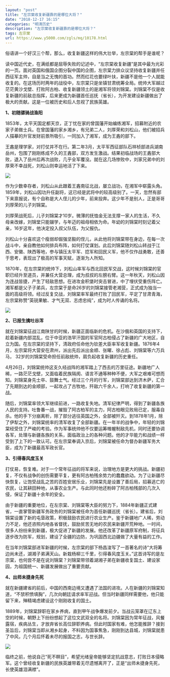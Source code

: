 ```yaml
---
layout: "post"
title: "左宗棠收复新疆靠的是哪位大将？"
date: "2018-12-17 16:15"
categories: "明清历史"
description: "左宗棠收复新疆靠的是哪位大将？"
tags: 左宗棠
url: https://www.y5000.com/zgls/mq/10178.html
---
```






俗语讲一个好汉三个帮，那么，收复新疆这样的伟大壮举，左宗棠的帮手是谁呢？

读中国近代史，在满纸都是屈辱失败的记述中，“左宗棠收复新疆”是其中最为光彩的一页。面对英国和俄国企图分裂中国的企图，左宗棠力排众议坚持收复新疆并任西征军主帅，自是当之无愧的首功。然而红花也要绿叶扶，新疆不是他一个人就能收复的。在这场历时两年的战役中，左宗棠只是坐镇甘肃统筹全局。统帅大军越过茫茫黄沙戈壁、打败阿古柏、收复新疆领土的是湘军将领刘锦棠。刘锦棠不仅是收复新疆的前敌总指挥，后来更成为新疆首任巡抚（省长），为开发建设新疆做出了极大的贡献。这是一位被历史和后人忽视了民族英雄。

**1、初随骠骑战渔阳**

1853年，太平天国定都天京，正丁忧在家的曾国藩开始编练湘军，招募附近的农家子弟做士兵。在曾国藩的家乡湘乡，有兄弟二人，刘厚荣和刘松山，他们被招兵人描摹的升官发财前景所吸引，一同加入了湘军，成为王錱的部下。

王錱是理学家，对打仗并不在行。第二年3月，太平军西征部队石祥桢部进兵湖南岳州，包围了刚刚练成不久的王錱部，双方发生激战。结果初临战场的王錱部大败，退入了岳州后再次战败，几乎全军覆没。就在这几场惨败中，刘家兄弟中的刘厚荣不幸战死，刘松山则幸运地活了下来。

![](https://img.y5000.com/uploads/allimg/170111/144R32509-0.jpg)

作为少数幸存者，刘松山从此跟着王錱南征北战，屡立战功，在湘军中崭露头角。1859年，刘松山因功升任副将，这已经是武将中的较高级别了。一天，忽然有部下来禀报说，有个自称是大人侄儿的少年，前来投奔。这少年不是别人，正是哥哥刘厚荣的儿子刘锦棠。

刘厚荣战死后，儿子刘锦棠才10岁。微薄的抚恤金无法支撑一家人的生活，不久母亲改嫁，刘锦堂只能辍学，与年迈的祖母相依为命。年幼的刘锦棠时刻记着父亲，16岁这年，他决定投入叔父队伍，为父报仇。

刘松山十分喜欢这个瘦弱却倔强坚毅的侄儿，从此他将刘锦棠带在身边，在每一次战斗中，亲自教他如何排兵布阵，如何打仗谋划。此后刘锦棠随刘松山转战于江西、安徽、陕西等地，参与镇压太平军、捻军和回民义军，他不仅作战勇敢，还善于思考，表现出了极高的军事天赋，逐渐为人所知。

1870年，在左宗棠的统帅下，刘松山率军与西北回民军交战，这时候刘锦棠的官职已经升至道员，并兼任大营总理，成为叔叔的左膀右臂。这一年秋天，刘松山因为连战皆捷，产生了轻敌思想。在进攻金积堡时突击冒进，中了埋伏受重伤阵亡。湘军都是父子子弟兵，左宗棠于是命26岁的刘锦棠接管老湘营，正式成为独当一面的高级将领。经过反复交战，刘锦棠率军最终打败了回民军，平定了甘肃青海，左宗棠称赞“英锐果敏、才气无双、志虑忠纯”，成为时人传诵的名将。

![](/uploads/allimg/170111/6-1F11114461L36.JPG)

**2、已报生擒吐谷浑**

就在刘锦棠征战江南陕甘的时候，新疆正面临新的危机。在沙俄和英国的支持下，趁着新疆内部混乱，位于中亚的浩罕汗国的军官阿古柏侵占了新疆的广大地区，自立为国。在左宗棠的坚持下，清政府任命他为钦差大臣率军收复新疆。1876年4月，左宗棠将大营安在肃州，派出先后派出金顺、张曜、徐占彪、刘锦棠等六万兵马，
32岁的刘锦棠受命担任前敌统帅，肩负起收复新疆的历史重任。

4月26日，刘锦棠统帅这支久经战阵的湘军踏上了西去的万里征途。新疆地广人稀，一路茫茫戈壁，又面临着民族隔阂、语言不通等种种不便，大军之艰难可想而知。刘锦棠身先士卒、鼓舞士气。经过三个月的行军，刘锦棠部达到济木萨，汇合了先期到达的金顺部，一起攻占了古牧地，歼敌六千余人，打响了收复新疆的第一战。

随后，刘锦棠率领大军继续前进，一路收复失地。清军纪律严明，得到了新疆各族人民的支持。吐鲁番一战，摧毁了阿古柏军的主力，阿古柏眼见败局已定，服毒自杀。他的手下分崩离析，除了部分逃往英国之外，全部被歼灭。到1878年1月，除了伊犁之外，刘锦棠统率的清军收复了全部新疆。在一年半的战争中，年轻的刘锦棠经受住了严峻的考验。作为军事统帅他不仅要运筹帷幄制敌先机，同时还要协调各军，处理与新疆各族的关系，面临政治上的各种问题。他的才华能力和战绩一样受到了上下的一致认可。在左宗棠奉调入京后，刘锦棠被任命为督办新疆军务大臣，成为了新疆最高军政长官。

**3、引得春风度玉关**

打仗易，恢复难。对于一个常年征战的将军来说，治理地方是更大的挑战。新疆初复，不仅有战争的创伤需要平复，更有阿古柏残余势力的蠢蠢欲动。为了让新疆尽快恢复，让饱受战乱之苦的百姓安居乐业，刘锦棠先是设置了善后局，招募逃亡的农民，让其耕田种地，从事农业生产。与此同时他还粉碎了阿古柏残部的几次入侵，保证了新疆十余年的安全。

由于新疆的重要地位，在左宗棠、刘锦棠等大臣的努力下，1884年新疆正式建省，一直掌管新疆军务政务的刘锦棠被任命为首任新疆巡抚（省长）。建省后，刘锦棠设置了新的屯垦政策，积极鼓励农民进行农业生产。鉴于新疆地广人稀，劳动力不足，他还咨照内地各省督抚，鼓励贫苦无地的农民来新疆开荒种地。一时间，很多人纷纷来到新疆，极大促进了新疆的发展。他还改革了新疆原军府制，将征兵逐步改为防军，规划，建设了全疆的边防，为巩固西北边疆做了大量有益的工作。

在当年刘锦棠部进军新疆的时候，左宗棠的部下杨昌浚写了一首著名的诗“大将筹边尚未还，湖湘子弟满天山。新栽杨柳三千里，引得春风度玉关。”这首诗写的是左宗棠，也何尝不是在说刘锦棠？刘锦棠带领着湖湘子弟在新疆收复国土、建设家园，为祖国统一、新疆发展做出了重要贡献。

**4、出师未捷身先死**

就在新疆建省的前后，中国的西南边境又遭遇了法国的进攻。人在新疆的刘锦棠知道，“不禁积愤填胸”，几次向朝廷请求率军迎战。但当时新疆同样需要他，他只能留下来，殚精竭虑建设这个刚刚收复的国土。

1889年，刘锦棠辞职在家乡养病，直到甲午战争爆发前夕。当战云笼罩在辽东上空的时候，朝野上下纷纷想起了这位文武双全的名将。刘锦棠因为常年征战，风餐露宿，疾病丛生，才放弃省长高位辞职养病。但此时国家有难，他怎能推辞？接到圣旨后，刘锦棠当即从湘乡起身，不料因为国事焦急，刚刚到达县城，刘锦棠就患了中风，几个月后怀着未尽的报国之志，与世长辞。

![](https://img.y5000.com/uploads/allimg/170111/144R32S4-1.jpg)

临终之前，他说自己“死不瞑目”，希望光绪皇帝能够坚定抗战意志，打败日本侵略军。这个曾经收复新疆的民族英雄带着无尽遗憾离开了，正是“出师未捷身先死，长使英雄泪满襟”。

